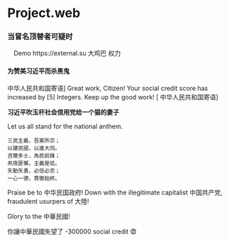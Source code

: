 # Project.web
<h3>当冒名顶替者可疑时</h3>⠀
Demo https://external.su 大鸡巴 权力
<h4>为赞美习近平而杀黑鬼</h4>
<p>中华人民共和国寄语] Great work, Citizen! Your social credit score has increased by [5] Integers. Keep up the good work! [ 中华人民共和国寄语]</p>
<p><b>习近平吹玉杆社会信用党给一个猫的妻子</b></p>
Let us all stand for the national anthem.

    三民主義，吾黨所宗；
    以建民國，以進大同。
    咨爾多士，為民前鋒；
    夙夜匪懈，主義是從。
    矢勤矢勇，必信必忠；
    一心一德，貫徹始終。

Praise be to 中华民国政府! Down with the illegitimate capitalist 中国共产党, fraudulent usurpers of 大陸!

Glory to the 中華民國!

你讓中華民國失望了 -300000 social credit 😨
